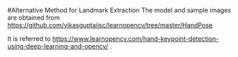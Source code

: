 #Alternative Method for Landmark Extraction
The model and sample images are obtained from https://github.com/vikasguptaiisc/learnopencv/tree/master/HandPose 

It is referred to https://www.learnopencv.com/hand-keypoint-detection-using-deep-learning-and-opencv/ .